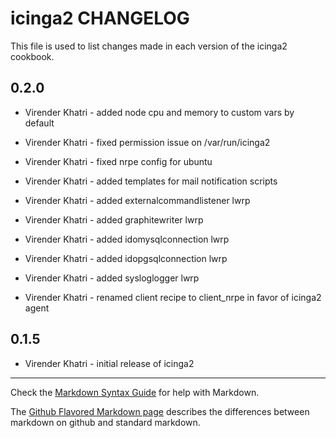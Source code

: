 icinga2 CHANGELOG
=================

This file is used to list changes made in each version of the icinga2 cookbook.

0.2.0
-----

- Virender Khatri - added node cpu and memory to custom vars by default

- Virender Khatri - fixed permission issue on /var/run/icinga2

- Virender Khatri - fixed nrpe config for ubuntu

- Virender Khatri - added templates for mail notification scripts

- Virender Khatri - added externalcommandlistener lwrp

- Virender Khatri - added graphitewriter lwrp

- Virender Khatri - added idomysqlconnection lwrp

- Virender Khatri - added idopgsqlconnection lwrp

- Virender Khatri - added sysloglogger lwrp

- Virender Khatri - renamed client recipe to client_nrpe in favor of icinga2 agent

0.1.5
-----

- Virender Khatri - initial release of icinga2

- - -
Check the [Markdown Syntax Guide](http://daringfireball.net/projects/markdown/syntax) for help with Markdown.

The [Github Flavored Markdown page](http://github.github.com/github-flavored-markdown/) describes the differences between markdown on github and standard markdown.
